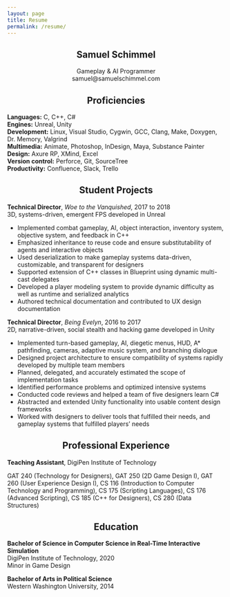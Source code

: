 ```yaml
---
layout: page
title: Resume
permalink: /resume/
---
```


<center>
<H2><strong>Samuel Schimmel</strong></H2>
<p>
Gameplay & AI Programmer<br>
samuel@samuelschimmel.com
</p>
</center>

<center><H2><strong>Proficiencies</strong></H2></center>

<strong>Languages:</strong> C, C++, C#<br>
<strong>Engines:</strong> Unreal, Unity<br>
<strong>Development:</strong> Linux, Visual Studio, Cygwin, GCC, Clang, Make, Doxygen, Dr. Memory, Valgrind<br>
<strong>Multimedia:</strong> Animate, Photoshop, InDesign, Maya, Substance Painter<br>
<strong>Design:</strong> Axure RP, XMind, Excel<br>
<strong>Version control:</strong> Perforce, Git, SourceTree<br>
<strong>Productivity:</strong> Confluence, Slack, Trello<br>

<center><H2><strong>Student Projects</strong></H2></center>

<p>
<strong>Technical Director</strong>, <em>Woe to the Vanquished</em>, 2017 to 2018<br>
3D, systems-driven, emergent FPS developed in Unreal
</p>

<ul>
<li>Implemented combat gameplay, AI, object interaction, inventory system, objective system, and feedback in C++</li>
<li>Emphasized inheritance to reuse code and ensure substitutability of agents and interactive objects</li>
<li>Used deserialization to make gameplay systems data-driven, customizable, and transparent for designers</li>
<li>Supported extension of C++ classes in Blueprint using dynamic multi-cast delegates</li>
<li>Developed a player modeling system to provide dynamic difficulty as well as runtime and serialized analytics</li>
<li>Authored technical documentation and contributed to UX design documentation</li>
</ul>

<p>
<strong>Technical Director</strong>, <em>Being Evelyn</em>, 2016 to 2017<br>
2D, narrative-driven, social stealth and hacking game developed in Unity
</p>

<ul>
<li>Implemented turn-based gameplay, AI, diegetic menus, HUD, A* pathfinding, cameras, adaptive music system, and branching dialogue</li>
<li>Designed project architecture to ensure compatibility of systems rapidly developed by multiple team members</li>
<li>Planned, delegated, and accurately estimated the scope of implementation tasks</li>
<li>Identified performance problems and optimized intensive systems</li>
<li>Conducted code reviews and helped a team of five designers learn C#</li>
<li>Abstracted and extended Unity functionality into usable content design frameworks</li>
<li>Worked with designers to deliver tools that fulfilled their needs, and gameplay systems that fulfilled players’ needs</li>
</ul>

<center><H2><strong>Professional Experience</strong></H2></center>

<strong>Teaching Assistant</strong>, DigiPen Institute of Technology

GAT 240 (Technology for Designers), GAT 250 (2D Game Design I), GAT 260 (User Experience Design I), CS 116 (Introduction to Computer Technology and Programming), CS 175 (Scripting Languages), CS 176 (Advanced Scripting), CS 185 (C++ for Designers), CS 280 (Data Structures)

<center><H2><strong>Education</strong></H2></center>

<p>
<strong>Bachelor of Science in Computer Science in Real-Time Interactive Simulation</strong><br>
DigiPen Institute of Technology, 2020<br>
Minor in Game Design
</p>

<p>
<strong>Bachelor of Arts in Political Science</strong><br>
Western Washington University, 2014
</p>
